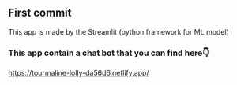 ## First commit

This app is made by the Streamlit (python framework for ML model)

### This app contain a chat bot that you can find here👇
https://tourmaline-lolly-da56d6.netlify.app/
